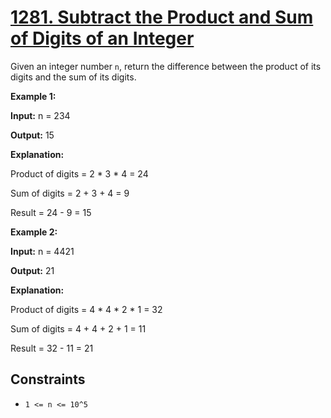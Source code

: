 # [1281. Subtract the Product and Sum of Digits of an Integer](https://leetcode.com/problems/subtract-the-product-and-sum-of-digits-of-an-integer/)

Given an integer number `n`, return the difference between the product of its digits and the sum of its digits.

**Example 1:**

**Input:** n = 234

**Output:** 15

**Explanation:**

Product of digits = 2 \* 3 \* 4 = 24

Sum of digits = 2 + 3 + 4 = 9

Result = 24 - 9 = 15

**Example 2:**

**Input:** n = 4421

**Output:** 21

**Explanation:**

Product of digits = 4 \* 4 \* 2 \* 1 = 32

Sum of digits = 4 + 4 + 2 + 1 = 11

Result = 32 - 11 = 21

## Constraints

- `1 <= n <= 10^5`
